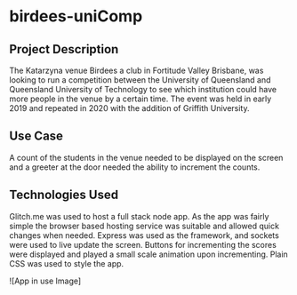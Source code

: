 # birdees-uniComp

## Project Description

The Katarzyna venue Birdees a club in Fortitude Valley Brisbane, was looking to run a competition between the University of Queensland and Queensland University of Technology to see which institution could have more people in the venue by a certain time.
The event was held in early 2019 and repeated in 2020 with the addition of Griffith University.

## Use Case

A count of the students in the venue needed to be displayed on the screen and a greeter at the door needed the ability to increment the counts.

## Technologies Used

Glitch.me was used to host a full stack node app. As the app was fairly simple the browser based hosting service was suitable and allowed quick changes when needed.
Express was used as the framework, and sockets were used to live update the screen.  Buttons for incrementing the scores were displayed and played a small scale animation upon incrementing.
Plain CSS was used to style the app.

![App in use Image]
